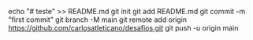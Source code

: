 echo "# teste" >> README.md
git init
git add README.md
git commit -m "first commit"
git branch -M main
git remote add origin https://github.com/carlosatleticano/desafios.git
git push -u origin main

